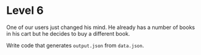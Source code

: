 # Level 6

One of our users just changed his mind. He already has a number of books in his cart but he decides to buy a different book.

Write code that generates `output.json` from `data.json`.

